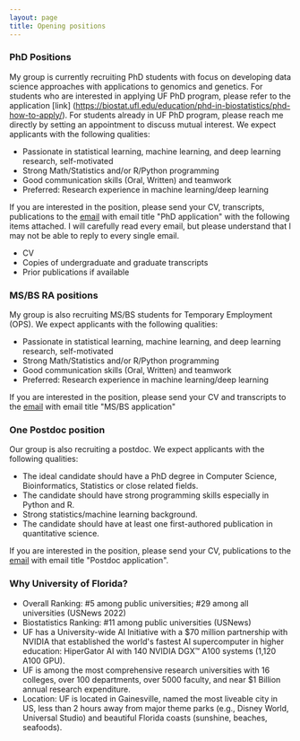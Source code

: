 ```yaml
---
layout: page
title: Opening positions
---
```


### PhD Positions

My group is currently recruiting PhD students with focus on developing data science approaches with applications to genomics and genetics. For students who are interested in applying UF PhD program, please refer to the application [link] (https://biostat.ufl.edu/education/phd-in-biostatistics/phd-how-to-apply/). For students already in UF PhD program, please reach me directly by setting an appointment to discuss mutual interest. We expect applicants with the following qualities:

* Passionate in statistical learning, machine learning, and deep learning research, self-motivated
* Strong Math/Statistics and/or R/Python programming
* Good communication skills (Oral, Written) and teamwork
* Preferred: Research experience in machine learning/deep learning

If you are interested in the position, please send your CV, transcripts, publications to the [email](li.chen1@ufl.edu) with email title "PhD application" with the following items attached. I will carefully read every email, but please understand that I may not be able to reply to every single email.

* CV
* Copies of undergraduate and graduate transcripts
* Prior publications if available

### MS/BS RA positions

My group is also recruiting MS/BS students for Temporary Employment (OPS). We expect applicants with the following qualities:

* Passionate in statistical learning, machine learning, and deep learning research, self-motivated
* Strong Math/Statistics and/or R/Python programming
* Good communication skills (Oral, Written) and teamwork
* Preferred: Research experience in machine learning/deep learning

If you are interested in the position, please send your CV and transcripts to the [email](li.chen1@ufl.edu) with email title "MS/BS application"


### One Postdoc position

Our group is also recruiting a postdoc. We expect applicants with the following qualities:

* The ideal candidate should have a PhD degree in Computer Science, Bioinformatics, Statistics or close related fields.
* The candidate should have strong programming skills especially in Python and R.
* Strong statistics/machine learning background.
* The candidate should have at least one first-authored publication in quantitative science.

If you are interested in the position, please send your CV, publications to the [email](li.chen1@ufl.edu) with email title "Postdoc application".



### Why University of Florida?

* Overall Ranking: #5 among public universities; #29 among all universities (USNews 2022)
* Biostatistics Ranking: #11 among public universities (USNews)
* UF has a University-wide AI Initiative with a $70 million partnership with NVIDIA that established the world's fastest AI supercomputer in higher education: HiperGator AI with 140 NVIDIA DGX™ A100 systems (1,120 A100 GPU).
* UF is among the most comprehensive research universities with 16 colleges, over 100 departments, over 5000 faculty, and near $1 Billion annual research expenditure.
* Location: UF is located in Gainesville, named the most liveable city in US, less than 2 hours away from major theme parks (e.g., Disney World, Universal Studio) and beautiful Florida coasts (sunshine, beaches, seafoods).


